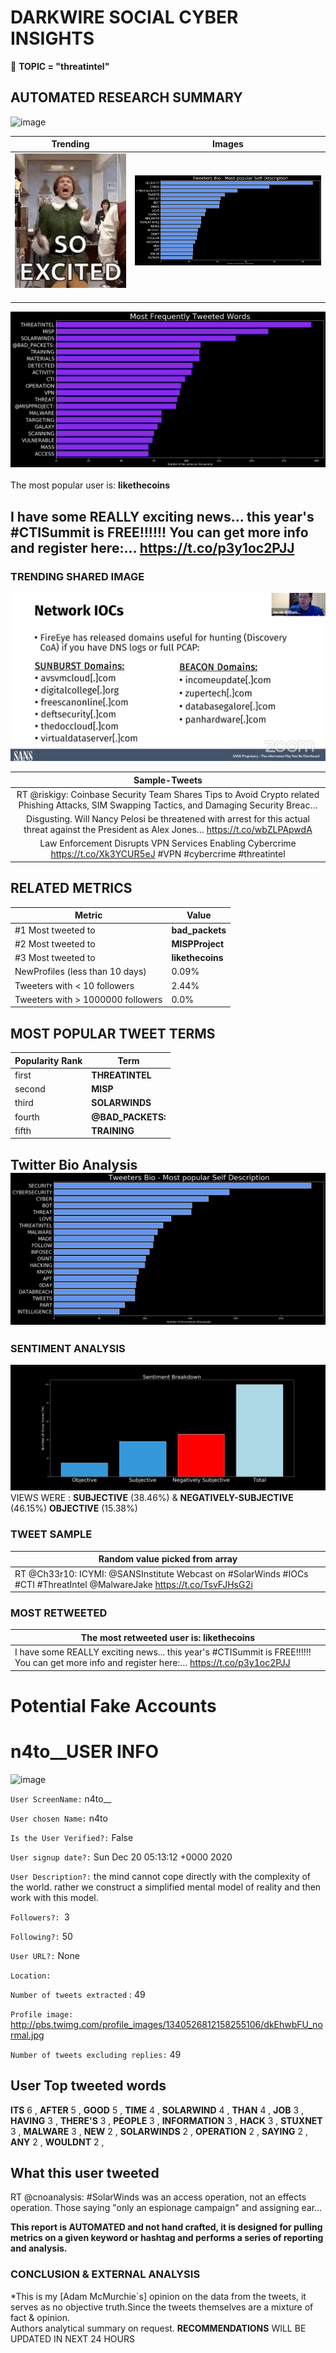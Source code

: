 # DARKWIRE SOCIAL CYBER INSIGHTS 
&#x1F34E; **TOPIC = "threatintel"**

## AUTOMATED RESEARCH SUMMARY
  ![image](darkLogo.png)   

|  Trending  |   Images | 
:-------------------------:|:-------------------------:
|  ![image](assets/threatintel/imageFile1.jpg)     <img width=200/> | ![image](assets/threatintel/imageFile2.jpg) <img width=200/> |   
 
 
![image](assets/threatintel/TWEETS.png)
<br></br>
The most popular user is: **likethecoins**  
 

## I have some REALLY exciting news... this year's #CTISummit is FREE!!!!!! You can get more info and register here:… https://t.co/p3y1oc2PJJ 

  




### TRENDING SHARED IMAGE

![image](assets/threatintel/twitterPostedImage.png)



|                **Sample-Tweets**        |
| :-------------: |
| RT @riskigy: Coinbase Security Team Shares Tips to Avoid Crypto related Phishing Attacks, SIM Swapping Tactics, and Damaging Security Breac… |
| Disgusting. Will Nancy Pelosi be threatened with arrest for this actual threat against the President as Alex Jones… https://t.co/wbZLPApwdA |
| Law Enforcement Disrupts VPN Services Enabling Cybercrime https://t.co/Xk3YCUR5eJ #VPN #cybercrime #threatintel |

## RELATED METRICS<br>
| Metric | Value |
| ------------- | ------------- |
| #1 Most tweeted to  | **bad_packets** |
| #2 Most tweeted to  | **MISPProject** |
| #3 Most tweeted to  | **likethecoins** |
| NewProfiles (less than 10 days) | 0.09%  |
| Tweeters with < 10 followers  | 2.44%|
| Tweeters with > 1000000 followers  | 0.0%  |



## MOST POPULAR TWEET TERMS 


| Popularity Rank  | Term |
| ------------- | ------------- |
| first  | **THREATINTEL**  |
| second  | **MISP**  |
| third  | **SOLARWINDS** |
| fourth  | **@BAD_PACKETS:**  |
| fifth  | **TRAINING**  |


## Twitter Bio Analysis![image](assets/threatintel/BIO.png)
### SENTIMENT ANALYSIS
![image](assets/threatintel/sentiment.png)
VIEWS WERE : **SUBJECTIVE**  (38.46%) & **NEGATIVELY-SUBJECTIVE** (46.15%) **OBJECTIVE** (15.38%)

### TWEET SAMPLE 
| Random value picked from array |
| ------------- |
|RT @Ch33r10: ICYMI: @SANSInstitute Webcast on #SolarWinds #IOCs #CTI #ThreatIntel @MalwareJake https://t.co/TsvFJHsG2i |

### MOST RETWEETED 

| The most retweeted user is: **likethecoins**  |
| ------------- |
| I have some REALLY exciting news... this year's #CTISummit is FREE!!!!!! You can get more info and register here:… https://t.co/p3y1oc2PJJ |

# Potential Fake Accounts
 
# n4to__USER INFO
![image](http://pbs.twimg.com/profile_images/1340526812158255106/dkEhwbFU_normal.jpg)
 
`User ScreenName:` n4to__ 
 
`User chosen Name:` n4to 
 
`Is the User Verified?:` False 
 
`User signup date?:` Sun Dec 20 05:13:12 +0000 2020 
 
`User Description?:` the mind cannot cope directly with the complexity of the world. rather we construct a simplified mental model of reality and then work with this model. 
 
`Followers?: `3 
 
`Following?:` 50 
 
`User URL?:` None 
 
`Location:`  
 
`Number of tweets extracted`  : 49 
 
`Profile image:` http://pbs.twimg.com/profile_images/1340526812158255106/dkEhwbFU_normal.jpg 
 
`Number of tweets excluding replies:` 49 
 

 

 
## User Top tweeted words 
 
**ITS** 6 , **AFTER** 5 , **GOOD** 5 , **TIME** 4 , **SOLARWIND** 4 , **THAN** 4 , **JOB** 3 , **HAVING** 3 , **THERE'S** 3 , **PEOPLE** 3 , **INFORMATION** 3 , **HACK** 3 , **STUXNET** 3 , **MALWARE** 3 , **NEW** 2 , **SOLARWINDS** 2 , **OPERATION** 2 , **SAYING** 2 , **ANY** 2 , **WOULDNT** 2 , 
 
## What this user tweeted
 
RT @cnoanalysis: #SolarWinds was an access operation, not an effects operation. Those saying "only an espionage campaign" and assigning ear…
 

<b> This report is AUTOMATED and not hand crafted, it is designed for pulling metrics on a given keyword or hashtag and performs a series of reporting and analysis.</b>  
### CONCLUSION & EXTERNAL ANALYSIS

*This is my [Adam McMurchie`s] opinion on the data from the tweets, it serves as no objective truth.Since the tweets themselves are a mixture of fact & opinion.<br>
Authors analytical summary on request.
**RECOMMENDATIONS** WILL BE UPDATED IN NEXT  24 HOURS <br>